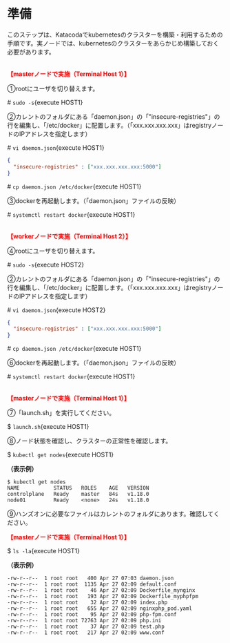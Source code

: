 # 準備  
このステップは、Katacodaでkubernetesのクラスターを構築・利用するための手順です。実ノードでは、kubernetesのクラスターをあらかじめ構築しておく必要があります。  
<br>

**<span style="color: red; ">【masterノードで実施（Terminal Host 1）】</span>**  

①rootにユーザを切り替えます。  

\# `sudo -s`{execute HOST1}

②カレントのフォルダにある「daemon.json」の「"insecure-registries"」の行を編集し、「/etc/docker」に配置します。（「xxx.xxx.xxx.xxx」はregistryノードのIPアドレスを指定します）  

\# `vi daemon.json`{execute HOST1}

```json
{
  "insecure-registries" : ["xxx.xxx.xxx.xxx:5000"]
}
```

\# `cp daemon.json /etc/docker`{execute HOST1}

③dockerを再起動します。（「daemon.json」ファイルの反映）  

\# `systemctl restart docker`{execute HOST1}  
<br>

**<span style="color: red; ">【workerノードで実施（Terminal Host 2）】</span>**  

④rootにユーザを切り替えます。  

\# `sudo -s`{execute HOST2}

②カレントのフォルダにある「daemon.json」の「"insecure-registries"」の行を編集し、「/etc/docker」に配置します。（「xxx.xxx.xxx.xxx」はregistryノードのIPアドレスを指定します）  

\# `vi daemon.json`{execute HOST2}

```json
{
  "insecure-registries" : ["xxx.xxx.xxx.xxx:5000"]
}
```

\# `cp daemon.json /etc/docker`{execute HOST1}

⑥dockerを再起動します。（「daemon.json」ファイルの反映）  

\# `systemctl restart docker`{execute HOST1}  
<br>

**<span style="color: red; ">【masterノードで実施（Terminal Host 1）】</span>**  

⑦「launch.sh」を実行してください。  

$ `launch.sh`{execute HOST1}
<br>

⑧ノード状態を確認し、クラスターの正常性を確認します。  

$ `kubectl get nodes`{execute HOST1}

**（表示例）**  
```  
$ kubectl get nodes
NAME           STATUS   ROLES    AGE   VERSION
controlplane   Ready    master   84s   v1.18.0
node01         Ready    <none>   24s   v1.18.0
```

⑨ハンズオンに必要なファイルはカレントのフォルダにあります。確認してください。  

**<span style="color: red; ">【masterノードで実施（Terminal Host 1）】</span>**  

$ `ls -la`{execute HOST1}  

**（表示例）**  
```  
-rw-r--r--  1 root root   400 Apr 27 07:03 daemon.json
-rw-r--r--  1 root root  1135 Apr 27 02:09 default.conf
-rw-r--r--  1 root root    46 Apr 27 02:09 Dockerfile_mynginx
-rw-r--r--  1 root root   193 Apr 27 02:09 Dockerfile_myphpfpm
-rw-r--r--  1 root root    32 Apr 27 02:09 index.php
-rw-r--r--  1 root root   655 Apr 27 02:09 nginxphp_pod.yaml
-rw-r--r--  1 root root    95 Apr 27 02:09 php-fpm.conf
-rw-r--r--  1 root root 72763 Apr 27 02:09 php.ini
-rw-r--r--  1 root root    37 Apr 27 02:09 test.php
-rw-r--r--  1 root root   217 Apr 27 02:09 www.conf
```

